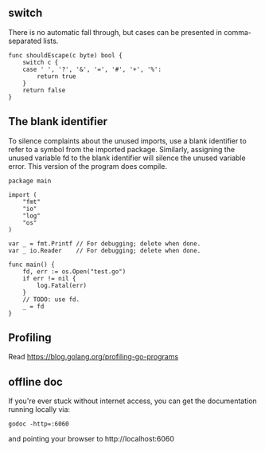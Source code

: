 
## switch

There is no automatic fall through, but cases can be presented in comma-separated lists.

```
func shouldEscape(c byte) bool {
    switch c {
    case ' ', '?', '&', '=', '#', '+', '%':
        return true
    }
    return false
}
```

## The blank identifier

To silence complaints about the unused imports, use a blank identifier to refer to a symbol from the imported package. Similarly, assigning the unused variable fd to the blank identifier will silence the unused variable error. This version of the program does compile.

```
package main

import (
    "fmt"
    "io"
    "log"
    "os"
)

var _ = fmt.Printf // For debugging; delete when done.
var _ io.Reader    // For debugging; delete when done.

func main() {
    fd, err := os.Open("test.go")
    if err != nil {
        log.Fatal(err)
    }
    // TODO: use fd.
    _ = fd
}
```

## Profiling

Read https://blog.golang.org/profiling-go-programs

## offline doc

If you're ever stuck without internet access, you can get the documentation running locally via:

```
godoc -http=:6060
```

and pointing your browser to http://localhost:6060
